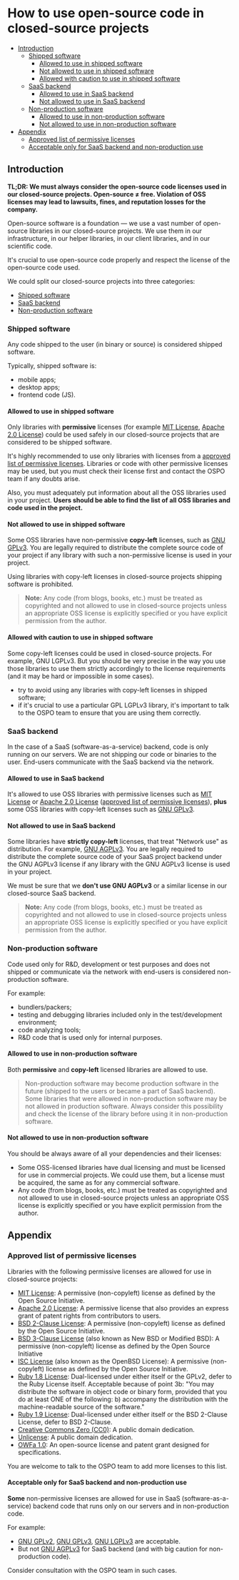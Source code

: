 # How to use open-source code in closed-source projects

- [Introduction](#introduction)
  - [Shipped software](#shipped-software)
    - [Allowed to use in shipped software](#allowed-to-use-in-shipped-software)
    - [Not allowed to use in shipped software](#not-allowed-to-use-in-shipped-software)
    - [Allowed with caution to use in shipped software](#allowed-with-caution-to-use-in-shipped-software)
  - [SaaS backend](#saas-backend)
    - [Allowed to use in SaaS backend](#allowed-to-use-in-saas-backend)
    - [Not allowed to use in SaaS backend](#not-allowed-to-use-in-saas-backend)
  - [Non-production software](#non-production-software)
    - [Allowed to use in non-production software](#allowed-to-use-in-non-production-software)
    - [Not allowed to use in non-production software](#not-allowed-to-use-in-non-production-software)
- [Appendix](#appendix)
  - [Approved list of permissive licenses](#approved-list-of-permissive-licenses)
  - [Acceptable only for SaaS backend and non-production use](#acceptable-only-for-saas-backend-and-non-production-use)

## Introduction

**TL;DR: We must always consider the open-source code licenses used in our closed-source projects. Open-source ≠ free. Violation of OSS licenses may lead to lawsuits, fines, and reputation losses for the company.**

Open-source software is a foundation — we use a vast number of open-source libraries in our closed-source projects. We use them in our infrastructure, in our helper libraries, in our client libraries, and in our scientific code.

It's crucial to use open-source code properly and respect the license of the open-source code used.

We could split our closed-source projects into three categories:

- [Shipped software](#shipped-software)
- [SaaS backend](#saas-backend)
- [Non-production software](#non-production-software)

### Shipped software

Any code shipped to the user (in binary or source) is considered shipped software.

Typically, shipped software is:

- mobile apps;
- desktop apps;
- frontend code (JS).

#### Allowed to use in shipped software

Only libraries with **permissive** licenses (for example [MIT License](https://choosealicense.com/licenses/mit/), [Apache 2.0 License](https://choosealicense.com/licenses/apache-2.0/)) could be used safely in our closed-source projects that are considered to be shipped software.

It's highly recommended to use only libraries with licenses from a [approved list of permissive licenses](#approved-list-of-permissive-licenses). Libraries or code with other permissive licenses may be used, but you must check their license first and contact the OSPO team if any doubts arise.

Also, you must adequately put information about all the OSS libraries used in your project. **Users should be able to find the list of all OSS libraries and code used in the project.**

#### Not allowed to use in shipped software

Some OSS libraries have non-permissive **copy-left** licenses, such as [GNU GPLv3](https://choosealicense.com/licenses/gpl-3.0/). You are legally required to distribute the complete source code of your project if any library with such a non-permissive license is used in your project.

Using libraries with copy-left licenses in closed-source projects shipping software is prohibited.

> **Note:** Any code (from blogs, books, etc.) must be treated as copyrighted and not allowed to use in closed-source projects unless an appropriate OSS license is explicitly specified or you have explicit permission from the author.

#### Allowed with caution to use in shipped software

Some copy-left licenses could be used in closed-source projects. For example, GNU LGPLv3.
But you should be very precise in the way you use those libraries to use them strictly accordingly to the license requirements (and it may be hard or impossible in some cases).

- try to avoid using any libraries with copy-left licenses in shipped software;
- if it's crucial to use a particular GPL LGPLv3 library, it's important to talk to the OSPO team to ensure that you are using them correctly.

### SaaS backend

In the case of a SaaS (software-as-a-service) backend, code is only running on our servers. We are not shipping our code or binaries to the user. End-users communicate with the SaaS backend via the network.

#### Allowed to use in SaaS backend

It's allowed to use OSS libraries with permissive licenses such as [MIT License](https://choosealicense.com/licenses/mit/) or [Apache 2.0 License](https://choosealicense.com/licenses/apache-2.0/) ([approved list of permissive licenses](#approved-list-of-permissive-licenses)), **plus** some OSS libraries with copy-left licenses such as [GNU GPLv3](https://choosealicense.com/licenses/gpl-3.0/).

#### Not allowed to use in SaaS backend

Some libraries have **strictly copy-left** licenses, that treat "Network use" as distribution. For example, [GNU AGPLv3](https://choosealicense.com/licenses/agpl-3.0/). You are legally required to distribute the complete source code of your SaaS project backend under the GNU AGPLv3 license if any library with the GNU AGPLv3 license is used in your project.

We must be sure that we **don't use GNU AGPLv3** or a similar license in our closed-source SaaS backend.

> **Note:** Any code (from blogs, books, etc.) must be treated as copyrighted and not allowed to use in closed-source projects unless an appropriate OSS license is explicitly specified or you have explicit permission from the author.

### Non-production software

Code used only for R&D, development or test purposes and does not shipped or communicate via the network with end-users is considered non-production software.

For example:

- bundlers/packers;
- testing and debugging libraries included only in the test/development environment;
- code analyzing tools;
- R&D code that is used only for internal purposes.

#### Allowed to use in non-production software

Both **permissive** and **copy-left** licensed libraries are allowed to use.

> Non-production software may become production software in the future (shipped to the users or became a part of SaaS backend). Some libraries that were allowed in non-production software may be not allowed in production software. Always consider this possibility and check the license of the library before using it in non-production software.

#### Not allowed to use in non-production software

You should be always aware of all your dependencies and their licenses:

- Some OSS-licensed libraries have dual licensing and must be licensed for use in commercial projects. We could use them, but a license must be acquired, the same as for any commercial software.
- Any code (from blogs, books, etc.) must be treated as copyrighted and not allowed to use in closed-source projects unless an appropriate OSS license is explicitly specified or you have explicit permission from the author.

## Appendix

### Approved list of permissive licenses

Libraries with the following permissive licenses are allowed for use in closed-source projects:

- [MIT License](https://choosealicense.com/licenses/mit/): A permissive (non-copyleft) license as defined by the Open Source Initiative.
- [Apache 2.0 License](https://choosealicense.com/licenses/apache-2.0/): A permissive license that also provides an express grant of patent rights from contributors to users.
- [BSD 2-Clause License](https://opensource.org/licenses/BSD-2-Clause): A permissive (non-copyleft) license as defined by the Open Source Initiative.
- [BSD 3-Clause License](https://opensource.org/licenses/BSD-3-Clause) (also known as New BSD or Modified BSD): A permissive (non-copyleft) license as defined by the Open Source Initiative
- [ISC License](https://opensource.org/licenses/ISC) (also known as the OpenBSD License): A permissive (non-copyleft) license as defined by the Open Source Initiative.
- [Ruby 1.8 License](https://github.com/ruby/ruby/blob/ruby_1_8_6/COPYING): Dual-licensed under either itself or the GPLv2, defer to the Ruby License itself. Acceptable because of point 3b: "You may distribute the software in object code or binary form, provided that you do at least ONE of the following: b) accompany the distribution with the machine-readable source of the software."
- [Ruby 1.9 License](https://www.ruby-lang.org/en/about/license.txt): Dual-licensed under either itself or the BSD 2-Clause License, defer to BSD 2-Clause.
- [Creative Commons Zero (CC0)](https://creativecommons.org/publicdomain/zero/1.0/): A public domain dedication.
- [Unlicense](https://unlicense.org): A public domain dedication.
- [OWFa 1.0](http://www.openwebfoundation.org/legal/the-owf-1-0-agreements/owfa-1-0): An open-source license and patent grant designed for specifications.

You are welcome to talk to the OSPO team to add more licenses to this list.

#### Acceptable only for SaaS backend and non-production use

**Some** non-permissive licenses are allowed for use in SaaS (software-as-a-service) backend code that runs only on our servers and in non-production code.

For example:

- [GNU GPLv2](http://www.gnu.org/licenses/gpl-2.0.txt), [GNU GPLv3](http://www.gnu.org/licenses/gpl-3.0.txt), [GNU LGPLv3](https://choosealicense.com/licenses/lgpl-3.0/) are acceptable.
- But not [GNU AGPLv3](https://choosealicense.com/licenses/agpl-3.0/) for SaaS backend (and with big caution for non-production code).

Consider consultation with the OSPO team in such cases.
